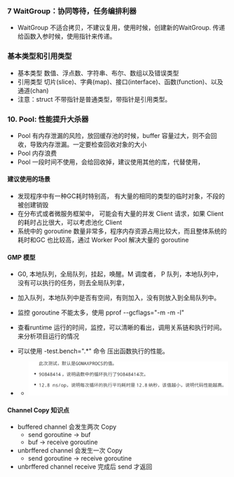 

### 7 WaitGroup：协同等待，任务编排利器
- WaitGroup 不适合拷贝，不建议复用，使用时候，创建新的WaitGroup. 传递给函数入参时候，使用指针来传递。

### 基本类型和引用类型
- 基本类型 数值、浮点数、字符串、布尔、数组以及错误类型
- 引用类型 切片(slice)、字典(map)、接口(interface)、函数(function)、以及通道(chan)
- 注意：struct 不带指针是普通类型，带指针是引用类型。


### 10. Pool: 性能提升大杀器
- Pool 有内存泄漏的风险，放回缓存池的时候，buffer 容量过大，则不会回收，导致内存泄漏。一定要检查回收对象的大小
- Pool 内存浪费
- Pool 一段时间不使用，会给回收掉，建议使用其他的库，代替使用，
#### 建议使用的场景 
- 发现程序中有一种GC耗时特别高， 有大量的相同的类型的临时对象，不段的被创建销毁
- 在分布式或者微服务框架中， 可能会有大量的并发 Client 请求，如果 Client 的耗时占比很大，可以考虑池化 Client 
- 系统中的 goroutine 数量非常多，程序内存资源占用比较大，而且整体系统的耗时和GC 也比较高，通过 Worker Pool 解决大量的 goroutine 

#### GMP 模型
- G0, 本地队列，全局队列，挂起，唤醒。M 调度者， P 队列，本地队列中，没有可以执行的任务，则去全局队列拿，
- 加入队列，本地队列中是否有空间，有则加入，没有则放入到全局队列中。

- 监控 goroutine 不能太多，使用 pprof --gcflags="-m -m -l" 
- 查看runtime 运行的时间，监控，可以清晰的看出，调用关系链和执行时间。来分析项目运行的情况
- 可以使用 -test.bench=".*" 命令 压出函数执行的性能。
- - ![avatar](../image/image.png)

#### Channel Copy 知识点
- buffered channel 会发生两次 Copy
  - send goroutine -> buf
  - buf -> receive goroutine
- unbrffered channel 会发生一次 Copy
  - send goroutine -> receive goroutine
- unbrffered channel receive 完成后 send 才返回